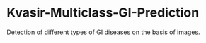 # Kvasir-Multiclass-GI-Prediction
Detection of different types of GI diseases on the basis of images.
